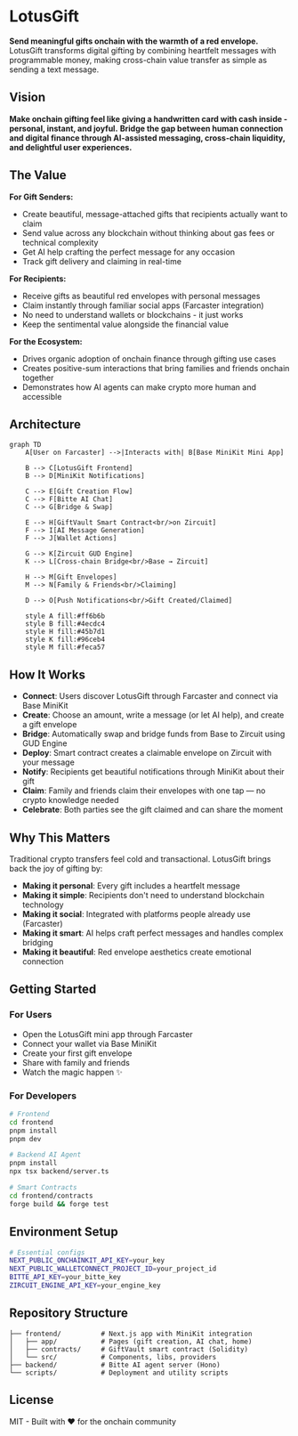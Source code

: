 # LotusGift

**Send meaningful gifts onchain with the warmth of a red envelope.** LotusGift transforms digital gifting by combining heartfelt messages with programmable money, making cross-chain value transfer as simple as sending a text message.

## Vision

**Make onchain gifting feel like giving a handwritten card with cash inside - personal, instant, and joyful.** **Bridge the gap between human connection and digital finance through AI-assisted messaging, cross-chain liquidity, and delightful user experiences.**

## The Value

**For Gift Senders:**
- Create beautiful, message-attached gifts that recipients actually want to claim
- Send value across any blockchain without thinking about gas fees or technical complexity  
- Get AI help crafting the perfect message for any occasion
- Track gift delivery and claiming in real-time

**For Recipients:**
- Receive gifts as beautiful red envelopes with personal messages
- Claim instantly through familiar social apps (Farcaster integration)
- No need to understand wallets or blockchains - it just works
- Keep the sentimental value alongside the financial value

**For the Ecosystem:**
- Drives organic adoption of onchain finance through gifting use cases
- Creates positive-sum interactions that bring families and friends onchain together
- Demonstrates how AI agents can make crypto more human and accessible

## Architecture

```mermaid
graph TD
    A[User on Farcaster] -->|Interacts with| B[Base MiniKit Mini App]
    
    B --> C[LotusGift Frontend]
    B --> D[MiniKit Notifications]
    
    C --> E[Gift Creation Flow]
    C --> F[Bitte AI Chat]
    C --> G[Bridge & Swap]
    
    E --> H[GiftVault Smart Contract<br/>on Zircuit]
    F --> I[AI Message Generation]
    F --> J[Wallet Actions]
    
    G --> K[Zircuit GUD Engine]
    K --> L[Cross-chain Bridge<br/>Base → Zircuit]
    
    H --> M[Gift Envelopes]
    M --> N[Family & Friends<br/>Claiming]
    
    D --> O[Push Notifications<br/>Gift Created/Claimed]
    
    style A fill:#ff6b6b
    style B fill:#4ecdc4
    style H fill:#45b7d1
    style K fill:#96ceb4
    style M fill:#feca57
```

## How It Works

- **Connect**: Users discover LotusGift through Farcaster and connect via Base MiniKit
- **Create**: Choose an amount, write a message (or let AI help), and create a gift envelope
- **Bridge**: Automatically swap and bridge funds from Base to Zircuit using GUD Engine
- **Deploy**: Smart contract creates a claimable envelope on Zircuit with your message
- **Notify**: Recipients get beautiful notifications through MiniKit about their gift
- **Claim**: Family and friends claim their envelopes with one tap — no crypto knowledge needed
- **Celebrate**: Both parties see the gift claimed and can share the moment

## Why This Matters

Traditional crypto transfers feel cold and transactional. LotusGift brings back the joy of gifting by:

- **Making it personal**: Every gift includes a heartfelt message
- **Making it simple**: Recipients don't need to understand blockchain technology
- **Making it social**: Integrated with platforms people already use (Farcaster)
- **Making it smart**: AI helps craft perfect messages and handles complex bridging
- **Making it beautiful**: Red envelope aesthetics create emotional connection

## Getting Started

### For Users
- Open the LotusGift mini app through Farcaster
- Connect your wallet via Base MiniKit
- Create your first gift envelope
- Share with family and friends
- Watch the magic happen ✨

### For Developers

```bash
# Frontend
cd frontend
pnpm install
pnpm dev

# Backend AI Agent  
pnpm install
npx tsx backend/server.ts

# Smart Contracts
cd frontend/contracts
forge build && forge test
```

## Environment Setup

```bash
# Essential configs
NEXT_PUBLIC_ONCHAINKIT_API_KEY=your_key
NEXT_PUBLIC_WALLETCONNECT_PROJECT_ID=your_project_id
BITTE_API_KEY=your_bitte_key
ZIRCUIT_ENGINE_API_KEY=your_engine_key
```

## Repository Structure

```
├── frontend/          # Next.js app with MiniKit integration
│   ├── app/           # Pages (gift creation, AI chat, home)
│   ├── contracts/     # GiftVault smart contract (Solidity)
│   └── src/           # Components, libs, providers
├── backend/           # Bitte AI agent server (Hono)
└── scripts/           # Deployment and utility scripts
```

## License

MIT - Built with ❤️ for the onchain community
